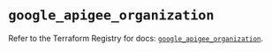 # `google_apigee_organization`

Refer to the Terraform Registry for docs: [`google_apigee_organization`](https://registry.terraform.io/providers/hashicorp/google/6.12.0/docs/resources/apigee_organization).
